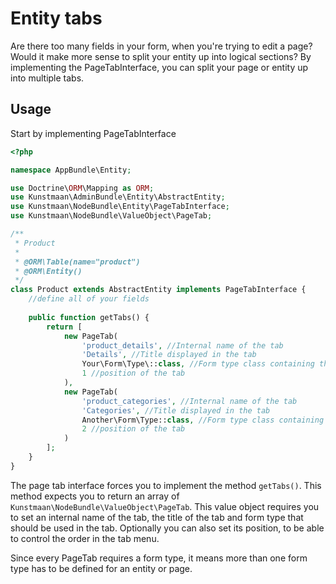 # Entity tabs

Are there too many fields in your form, when you're trying to edit a page? Would it make more sense to split your entity up into logical sections?
By implementing the PageTabInterface, you can split your page or entity up into multiple tabs.

## Usage

Start by implementing PageTabInterface

```php
<?php

namespace AppBundle\Entity;

use Doctrine\ORM\Mapping as ORM;
use Kunstmaan\AdminBundle\Entity\AbstractEntity;
use Kunstmaan\NodeBundle\Entity\PageTabInterface;
use Kunstmaan\NodeBundle\ValueObject\PageTab;

/**
 * Product
 *
 * @ORM\Table(name="product")
 * @ORM\Entity()
 */
class Product extends AbstractEntity implements PageTabInterface {
    //define all of your fields
    
    public function getTabs() {
        return [
            new PageTab(
                'product_details', //Internal name of the tab
                'Details', //Title displayed in the tab
                Your\Form\Type\::class, //Form type class containing the fields you wish to edit in this tab
                1 //position of the tab
            ),
            new PageTab(
                'product_categories', //Internal name of the tab
                'Categories', //Title displayed in the tab
                Another\Form\Type::class, //Form type class containing the fields you wish to edit in this tab
                2 //position of the tab
            )
        ];
    }
}
```

The page tab interface forces you to implement the method ```getTabs()```. This method expects you to return an array of ```Kunstmaan\NodeBundle\ValueObject\PageTab```. 
This value object requires you to set an internal name of the tab, the title of the tab and form type that should be used in the tab. Optionally you can also set its position, to be able to control the order in the tab menu.

Since every PageTab requires a form type, it means more than one form type has to be defined for an entity or page.